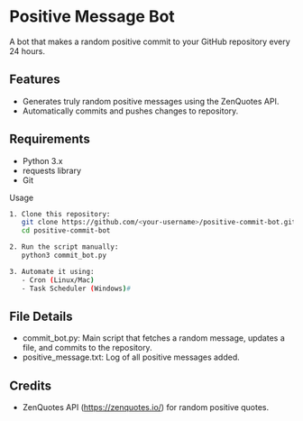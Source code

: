 Positive Message Bot
===================

A bot that makes a random positive commit to your GitHub repository every 24 hours.

Features
--------
- Generates truly random positive messages using the ZenQuotes API.
- Automatically commits and pushes changes to repository.

Requirements
------------
- Python 3.x
- requests library 
- Git

Usage
```bash
1. Clone this repository:
   git clone https://github.com/<your-username>/positive-commit-bot.git
   cd positive-commit-bot

2. Run the script manually:
   python3 commit_bot.py

3. Automate it using:
   - Cron (Linux/Mac)
   - Task Scheduler (Windows)#
```

File Details
------------
- commit_bot.py: Main script that fetches a random message, updates a file, and commits to the repository.
- positive_message.txt: Log of all positive messages added.

Credits
-------
- ZenQuotes API (https://zenquotes.io/) for random positive quotes.


